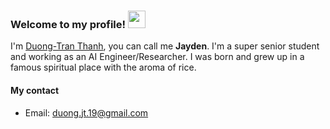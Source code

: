 ### Welcome to my profile! <img src="https://media.giphy.com/media/hvRJCLFzcasrR4ia7z/giphy.gif" width="28">

I'm [Duong-Tran Thanh](mailto:duong.jt.19@gmail.com), you can call me **Jayden**. I'm a super senior student and working as an AI Engineer/Researcher. I was born and grew up in a famous spiritual place with the aroma of rice.

#### My contact
- Email: duong.jt.19@gmail.com
